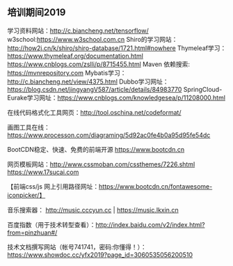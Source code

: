 培训期间2019
---------------------------------
学习资料网站：http://c.biancheng.net/tensorflow/
w3school:https://www.w3school.com.cn
Shiro的学习网站：http://how2j.cn/k/shiro/shiro-database/1721.html#nowhere
Thymeleaf学习： https://www.thymeleaf.org/documentation.html      https://www.cnblogs.com/zslli/p/8715455.html
Maven 依赖搜索: https://mvnrepository.com
Mybatis学习： http://c.biancheng.net/view/4375.html
Dubbo学习网址：https://blog.csdn.net/jingyangV587/article/details/84983770
SpringCloud-Eurake学习网址：https://www.cnblogs.com/knowledgesea/p/11208000.html

在线代码格式化工具网页：http://tool.oschina.net/codeformat/

画图工具在线：https://www.processon.com/diagraming/5d92ac0fe4b0a95d95fe54dc

BootCDN稳定、快速、免费的前端开源 https://www.bootcdn.cn

网页模板网站：http://www.cssmoban.com/cssthemes/7226.shtml           https://www.17sucai.com

【前端css/js 网上引用路径网址：https://www.bootcdn.cn/fontawesome-iconpicker/】

音乐搜索器：
    http://music.cccyun.cc    |  https://music.lkxin.cn
    
百度指数（用于技术转型查看）：http://index.baidu.com/v2/index.html?from=pinzhuan#/

技术文档撰写网站（帐号741741，密码:你懂得！）：https://www.showdoc.cc/yfx2019?page_id=3060535056200510
